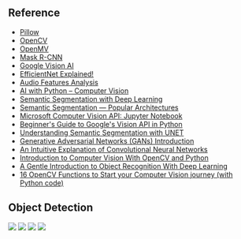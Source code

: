 ## Reference
* [Pillow](https://python-pillow.org)
* [OpenCV](https://opencv.org)
* [OpenMV](https://openmv.io)
* [Mask R-CNN](https://github.com/matterport/Mask_RCNN)
* [Google Vision AI](https://cloud.google.com/vision)
* [EfficientNet Explained!](https://youtu.be/3svIm5UC94I)
* [Audio Features Analysis](https://towardsdatascience.com/a-glance-into-competitive-data-science-the-best-practices-for-computer-vision-2c77c5d98d19)
* [AI with Python – Computer Vision](https://www.tutorialspoint.com/artificial_intelligence_with_python/artificial_intelligence_with_python_computer_vision.htm)
* [Semantic Segmentation with Deep Learning](https://towardsdatascience.com/semantic-segmentation-with-deep-learning-a-guide-and-code-e52fc8958823)
* [Semantic Segmentation — Popular Architectures](https://towardsdatascience.com/semantic-segmentation-popular-architectures-dff0a75f39d0)
* [Microsoft Computer Vision API: Jupyter Notebook](https://github.com/microsoft/Cognitive-Vision-Python)
* [Beginner's Guide to Google's Vision API in Python](https://www.datacamp.com/community/tutorials/beginner-guide-google-vision-api)
* [Understanding Semantic Segmentation with UNET](https://towardsdatascience.com/understanding-semantic-segmentation-with-unet-6be4f42d4b47)
* [Generative Adversarial Networks (GANs) Introduction](https://www.kaggle.com/jesucristo/gan-introduction)
* [An Intuitive Explanation of Convolutional Neural Networks](https://ujjwalkarn.me/2016/08/11/intuitive-explanation-convnets/)
* [Introduction to Computer Vision With OpenCV and Python](https://dzone.com/articles/introduction-to-computer-vision-with-opencv-and-py)
* [A Gentle Introduction to Object Recognition With Deep Learning](https://machinelearningmastery.com/object-recognition-with-deep-learning/)
* [16 OpenCV Functions to Start your Computer Vision journey (with Python code)](https://www.analyticsvidhya.com/blog/2019/03/opencv-functions-computer-vision-python/)

## Object Detection
![](https://github.com/geoffreylink/Projects/blob/master/10%20Computer%20Vision/images/ObjectRecognitionTasks.png)
![](https://github.com/geoffreylink/Projects/blob/master/10%20Computer%20Vision/images/RegionProposals.png)
![](https://github.com/geoffreylink/Projects/blob/master/10%20Computer%20Vision/images/YOLOPredictions.png)
![](https://github.com/geoffreylink/Projects/blob/master/10%20Computer%20Vision/images/ElephantMask.png)
